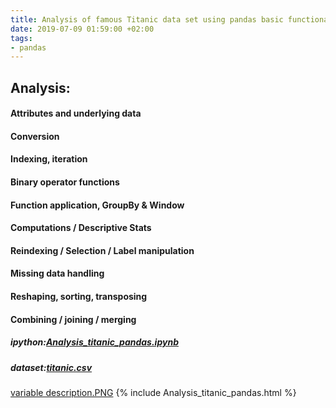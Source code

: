 ```yaml
---
title: Analysis of famous Titanic data set using pandas basic functionalities
date: 2019-07-09 01:59:00 +02:00
tags:
- pandas
---
```


## Analysis:
#### Attributes and underlying data
#### Conversion
#### Indexing, iteration
#### Binary operator functions
#### Function application, GroupBy & Window
#### Computations / Descriptive Stats
#### Reindexing / Selection / Label manipulation
#### Missing data handling
#### Reshaping, sorting, transposing
#### Combining / joining / merging

##### ipython:[Analysis_titanic_pandas.ipynb](/uploads/Analysis_titanic_pandas.ipynb)
##### dataset:[titanic.csv](/uploads/titanic.csv)

[variable description.PNG](/uploads/variable%20description.PNG)
{% include Analysis_titanic_pandas.html %}
